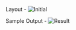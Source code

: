 Layout - 
![Initial](https://github.com/ujjwal2512/Business-Loan/assets/61770678/d361eedb-b2c6-40f9-9756-25acbc6d4c69)

Sample Output -
![Result](https://github.com/ujjwal2512/Business-Loan/assets/61770678/29bb535b-98ea-4578-8664-1d880449e55f)
